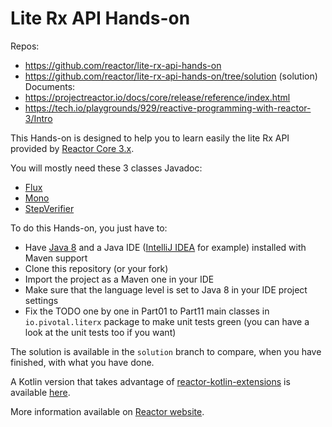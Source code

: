 # Lite Rx API Hands-on

Repos:
- https://github.com/reactor/lite-rx-api-hands-on
- https://github.com/reactor/lite-rx-api-hands-on/tree/solution (solution)
Documents: 
- https://projectreactor.io/docs/core/release/reference/index.html
- https://tech.io/playgrounds/929/reactive-programming-with-reactor-3/Intro

This Hands-on is designed to help you to learn easily the lite Rx API provided by [Reactor Core 3.x](https://github.com/reactor/reactor-core/).

You will mostly need these 3 classes Javadoc:

 - [Flux](https://projectreactor.io/docs/core/release/api/reactor/core/publisher/Flux.html)
 - [Mono](https://projectreactor.io/docs/core/release/api/reactor/core/publisher/Mono.html)
 - [StepVerifier](https://projectreactor.io/docs/test/release/api/reactor/test/StepVerifier.html)
 
To do this Hands-on, you just have to:

 - Have [Java 8](https://www.oracle.com/technetwork/java/javase/downloads/jdk8-downloads-2133151.html) and a Java IDE ([IntelliJ IDEA](https://www.jetbrains.com/idea/) for example) installed with Maven support
 - Clone this repository (or your fork)
 - Import the project as a Maven one in your IDE
 - Make sure that the language level is set to Java 8 in your IDE project settings
 - Fix the TODO one by one in Part01 to Part11 main classes in `io.pivotal.literx` package
   to make unit tests green (you can have a look at the unit tests too if you want)

The solution is available in the `solution` branch to compare, when you have finished, with what you have done.

A Kotlin version that takes advantage of [reactor-kotlin-extensions](https://github.com/reactor/reactor-kotlin-extensions) is available [here](https://github.com/eddumelendez/reactor-kotlin-workshop).
 
More information available on [Reactor website](https://projectreactor.io).
